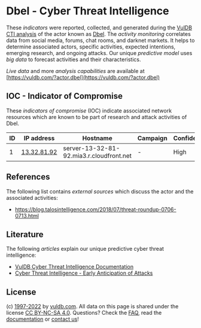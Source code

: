 # Dbel - Cyber Threat Intelligence

These _indicators_ were reported, collected, and generated during the [VulDB CTI analysis](https://vuldb.com/?kb.cti) of the actor known as [Dbel](https://vuldb.com/?actor.dbel). The _activity monitoring_ correlates data from social media, forums, chat rooms, and darknet markets. It helps to determine associated actors, specific activities, expected intentions, emerging research, and ongoing attacks. Our unique _predictive model_ uses _big data_ to forecast activities and their characteristics.

_Live data_ and more _analysis capabilities_ are available at [https://vuldb.com/?actor.dbel](https://vuldb.com/?actor.dbel)

## IOC - Indicator of Compromise

These _indicators of compromise_ (IOC) indicate associated network resources which are known to be part of research and attack activities of Dbel.

ID | IP address | Hostname | Campaign | Confidence
-- | ---------- | -------- | -------- | ----------
1 | [13.32.81.92](https://vuldb.com/?ip.13.32.81.92) | server-13-32-81-92.mia3.r.cloudfront.net | - | High

## References

The following list contains _external sources_ which discuss the actor and the associated activities:

* https://blog.talosintelligence.com/2018/07/threat-roundup-0706-0713.html

## Literature

The following _articles_ explain our unique predictive cyber threat intelligence:

* [VulDB Cyber Threat Intelligence Documentation](https://vuldb.com/?kb.cti)
* [Cyber Threat Intelligence - Early Anticipation of Attacks](https://www.scip.ch/en/?labs.20201022)

## License

(c) [1997-2022](https://vuldb.com/?kb.changelog) by [vuldb.com](https://vuldb.com/?kb.about). All data on this page is shared under the license [CC BY-NC-SA 4.0](https://creativecommons.org/licenses/by-nc-sa/4.0/). Questions? Check the [FAQ](https://vuldb.com/?kb.faq), read the [documentation](https://vuldb.com/?kb) or [contact us](https://vuldb.com/?contact)!
